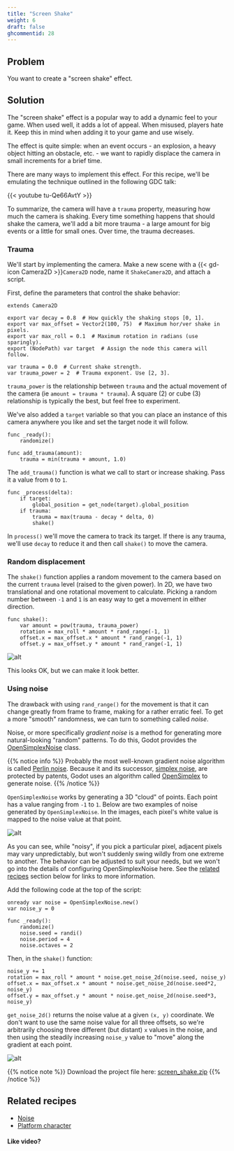 ```yaml
---
title: "Screen Shake"
weight: 6
draft: false
ghcommentid: 28
---
```


## Problem

You want to create a "screen shake" effect.

## Solution

The "screen shake" effect is a popular way to add a dynamic feel to your game. When used well, it adds a lot of appeal. When misused, players hate it. Keep this in mind when adding it to your game and use wisely.

The effect is quite simple: when an event occurs - an explosion, a heavy object hitting an obstacle, etc. - we want to rapidly displace the camera in small increments for a brief time.

There are many ways to implement this effect. For this recipe, we'll be emulating the technique outlined in the following GDC talk:

{{< youtube tu-Qe66AvtY >}}

To summarize, the camera will have a `trauma` property, measuring how much the camera is shaking. Every time something happens that should shake the camera, we'll add a bit more trauma - a large amount for big events or a little for small ones. Over time, the trauma decreases.

### Trauma

We'll start by implementing the camera. Make a new scene with a {{< gd-icon Camera2D >}}`Camera2D` node, name it `ShakeCamera2D`, and attach a script.

First, define the parameters that control the shake behavior:

```gdscript
extends Camera2D

export var decay = 0.8  # How quickly the shaking stops [0, 1].
export var max_offset = Vector2(100, 75)  # Maximum hor/ver shake in pixels.
export var max_roll = 0.1  # Maximum rotation in radians (use sparingly).
export (NodePath) var target  # Assign the node this camera will follow.

var trauma = 0.0  # Current shake strength.
var trauma_power = 2  # Trauma exponent. Use [2, 3].
```

`trauma_power` is the relationship between `trauma` and the actual movement of the camera (ie `amount = trauma * trauma`). A square (2) or cube (3) relationship is typically the best, but feel free to experiment.

We've also added a `target` variable so that you can place an instance of this camera anywhere you like and set the target node it will follow.

```gdscript
func _ready():
    randomize()

func add_trauma(amount):
    trauma = min(trauma + amount, 1.0)
```

The `add_trauma()` function is what we call to start or increase shaking. Pass it a value from `0` to `1`.

```gdscript
func _process(delta):
    if target:
        global_position = get_node(target).global_position
    if trauma:
        trauma = max(trauma - decay * delta, 0)
        shake()
```

In `process()` we'll move the camera to track its target. If there is any trauma, we'll use `decay` to reduce it and then call `shake()` to move the camera.

### Random displacement

The `shake()` function applies a random movement to the camera based on the current `trauma` level (raised to the given power). In 2D, we have two translational and one rotational movement to calculate. Picking a random number between `-1` and `1` is an easy way to get a movement in either direction.

```gdscript
func shake():
    var amount = pow(trauma, trauma_power)
    rotation = max_roll * amount * rand_range(-1, 1)
    offset.x = max_offset.x * amount * rand_range(-1, 1)
    offset.y = max_offset.y * amount * rand_range(-1, 1)
```

![alt](/godot_recipes/3.x/img/shake_rand01.gif)

This looks OK, but we can make it look better.

### Using noise

The drawback with using `rand_range()` for the movement is that it can change greatly from frame to frame, making for a rather erratic feel. To get a more "smooth" randomness, we can turn to something called *noise*.

Noise, or more specifically *gradient noise* is a method for generating more natural-looking "random" patterns. To do this, Godot provides the [OpenSimplexNoise](https://docs.godotengine.org/en/latest/classes/class_opensimplexnoise.html) class.

{{% notice info %}}
Probably the most well-known gradient noise algorithm is called [Perlin noise](https://en.wikipedia.org/wiki/Perlin_noise). Because it and its successor, [simplex noise](https://en.wikipedia.org/wiki/Simplex_noise), are protected by patents, Godot uses an algorithm called [OpenSimplex](https://en.wikipedia.org/wiki/OpenSimplex_noise) to generate noise.
{{% /notice %}}

`OpenSimplexNoise` works by generating a 3D "cloud" of points. Each point has a value ranging from `-1` to `1`. Below are two examples of noise generated by `OpenSimplexNoise`. In the images, each pixel's white value is mapped to the noise value at that point.

![alt](/godot_recipes/3.x/img/2d_noise_example.png)

As you can see, while "noisy", if you pick a particular pixel, adjacent pixels may vary unpredictably, but won't suddenly swing wildly from one extreme to another. The behavior can be adjusted to suit your needs, but we won't go into the details of configuring OpenSimplexNoise here. See the [related recipes](#related-recipes) section below for links to more information.

Add the following code at the top of the script:

```gdscript
onready var noise = OpenSimplexNoise.new()
var noise_y = 0

func _ready():
	randomize()
	noise.seed = randi()
	noise.period = 4
	noise.octaves = 2
```

Then, in the `shake()` function:

```gdscript
noise_y += 1
rotation = max_roll * amount * noise.get_noise_2d(noise.seed, noise_y)
offset.x = max_offset.x * amount * noise.get_noise_2d(noise.seed*2, noise_y)
offset.y = max_offset.y * amount * noise.get_noise_2d(noise.seed*3, noise_y)
```

`get_noise_2d()` returns the noise value at a given `(x, y)` coordinate. We don't want to use the same noise value for all three offsets, so we're arbitrarily choosing three different (but distant) `x` values in the noise, and then using the steadily increasing `noise_y` value to "move" along the gradient at each point.

![alt](/godot_recipes/3.x/img/shake_noise01.gif)

{{% notice note %}}
Download the project file here: [screen_shake.zip](/godot_recipes/3.x/files/screen_shake.zip)
{{% /notice %}}

## Related recipes

- [Noise](/godot_recipes/3.x/math/noise/)
- [Platform character](http://kidscancode.org/godot_recipes/ai/platform_character)

#### Like video?

<!-- {{< youtube C-Sn55e5wnk >}} -->